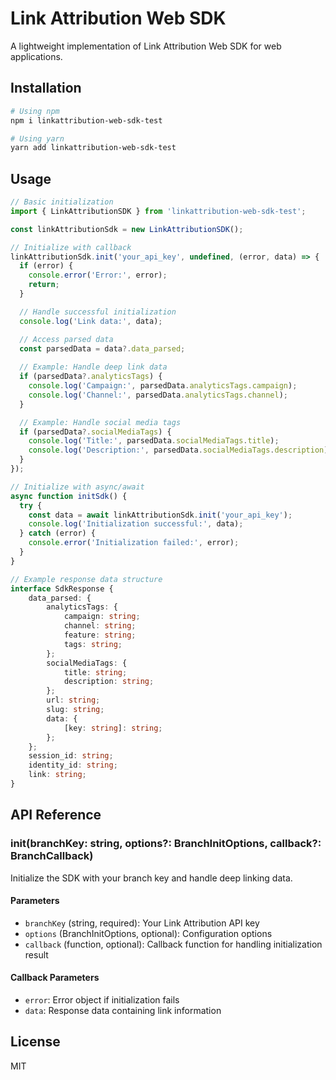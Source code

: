 # Link Attribution Web SDK

A lightweight implementation of Link Attribution Web SDK for web applications.

## Installation

```bash
# Using npm
npm i linkattribution-web-sdk-test

# Using yarn
yarn add linkattribution-web-sdk-test
```

## Usage

```typescript
// Basic initialization
import { LinkAttributionSDK } from 'linkattribution-web-sdk-test';

const linkAttributionSdk = new LinkAttributionSDK();

// Initialize with callback
linkAttributionSdk.init('your_api_key', undefined, (error, data) => {
  if (error) {
    console.error('Error:', error);
    return;
  }

  // Handle successful initialization
  console.log('Link data:', data);

  // Access parsed data
  const parsedData = data?.data_parsed;
  
  // Example: Handle deep link data
  if (parsedData?.analyticsTags) {
    console.log('Campaign:', parsedData.analyticsTags.campaign);
    console.log('Channel:', parsedData.analyticsTags.channel);
  }

  // Example: Handle social media tags
  if (parsedData?.socialMediaTags) {
    console.log('Title:', parsedData.socialMediaTags.title);
    console.log('Description:', parsedData.socialMediaTags.description);
  }
});

// Initialize with async/await
async function initSdk() {
  try {
    const data = await linkAttributionSdk.init('your_api_key');
    console.log('Initialization successful:', data);
  } catch (error) {
    console.error('Initialization failed:', error);
  }
}

// Example response data structure
interface SdkResponse {
    data_parsed: {
        analyticsTags: {
            campaign: string;
            channel: string;
            feature: string;
            tags: string;
        };
        socialMediaTags: {
            title: string;
            description: string;
        };
        url: string;
        slug: string;
        data: {
            [key: string]: string;
        };
    };
    session_id: string;
    identity_id: string;
    link: string;
}
```

## API Reference

### init(branchKey: string, options?: BranchInitOptions, callback?: BranchCallback)

Initialize the SDK with your branch key and handle deep linking data.

#### Parameters

- `branchKey` (string, required): Your Link Attribution API key
- `options` (BranchInitOptions, optional): Configuration options
- `callback` (function, optional): Callback function for handling initialization result

#### Callback Parameters

- `error`: Error object if initialization fails
- `data`: Response data containing link information

## License

MIT